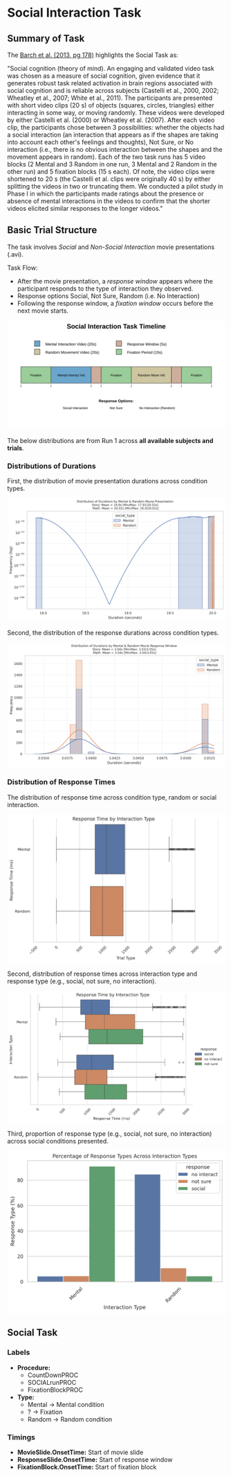 # Social Interaction Task

## Summary of Task

The [Barch et al. (2013, pg 178)](https://www.sciencedirect.com/science/article/pii/S1053811913005272) highlights the Social Task as:


"Social cognition (theory of mind). An engaging and validated video task was chosen as a measure of social cognition, given evidence that it generates robust task related activation in brain regions associated with social cognition and is reliable across subjects (Castelli et al., 2000, 2002; Wheatley et al., 2007; White et al., 2011). The participants are presented with short video clips (20 s) of objects (squares, circles, triangles) either interacting in some way, or moving randomly. These videos were developed by either Castelli et al. (2000) or Wheatley et al. (2007). After each video clip, the participants chose between 3 possibilities: whether the objects had a social interaction (an interaction that appears as if the shapes are taking into account each other's feelings and thoughts), Not Sure, or No interaction (i.e., there is no obvious interaction between the shapes and the  movement appears in random). Each of the two task runs has 5 video blocks (2 Mental and 3 Random in one run, 3 Mental and 2 Random in the other run) and 5 fixation blocks (15 s each). Of note, the video clips were shortened to 20 s (the Castelli et al. clips were originally 40 s) by either splitting the videos in two or truncating them. We conducted a pilot study in Phase I in which the participants made ratings about the presence or absence of mental interactions in the videos to confirm that the shorter videos elicited similar responses to the longer videos."

## Basic Trial Structure

The task involves *Social* and *Non-Social Interaction* movie presentations (.avi).

Task Flow:
- After the movie presentation, a *response window* appears where the participant responds to the type of interaction they observed. 
- Response options Social, Not Sure, Random (i.e. No Interaction)
- Following the response window, a *fixation window* occurs before the next movie starts.

<div style="text-align: center;">
  <img src="./social_task_diagram.svg" />
</div>

The below distributions are from Run 1 across **all available subjects and trials**.

### Distributions of Durations

First, the distribution of movie presentation durations across condition types.

<div style="text-align: center;">
  <img src="../imgs/task-social_run-run1_type-presentationduration.png" />
</div>

Second, the distribution of the response durations across condition types.

<div style="text-align: center;">
  <img src="../imgs/task-social_run-run1_type-responseduration.png" />
</div>


### Distribution of Response Times

The distribution of response time across condition type, random or social interaction.

<div style="text-align: center;">
  <img src="../imgs/task-social_run-run1_type-responsetimebyinteraction.png" />
</div>

Second, distribution of response times across interaction type and response type (e.g., social, not sure, no interaction).

<div style="text-align: center;">
  <img src="../imgs/task-social_run-run1_type-responsetimebyinteractresptype.png" />
</div>

Third, proportion of response type (e.g., social, not sure, no interaction) across social conditions presented.

<div style="text-align: center;">
  <img src="../imgs/task-social_run-run1_type-responsetypeprop.png" />
</div>


## Social Task
### Labels
- **Procedure:**
  - CountDownPROC
  - SOCIALrunPROC
  - FixationBlockPROC
- **Type:**
  - Mental → Mental condition
  - ? → Fixation
  - Random → Random condition

### Timings
- **MovieSlide.OnsetTime:** Start of movie slide 
- **ResponseSlide.OnsetTime:** Start of response window 
- **FixationBlock.OnsetTime:** Start of fixation block 